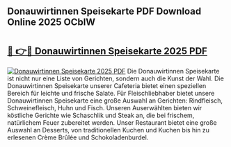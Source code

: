 ## Donauwirtinnen Speisekarte PDF Download Online 2025 OCblW

# <h2><a href="http://gc8dyev.nevu.top/?p=Donauwirtinnen+Speisekarte">🔗 👉🔴 Donauwirtinnen Speisekarte 2025 PDF</a></h2>

[![Donauwirtinnen Speisekarte 2025 PDF](https://i.imgur.com/dBaPXMq.png)](http://gc8dyev.nevu.top/?p=Donauwirtinnen+Speisekarte)
Die Donauwirtinnen Speisekarte ist nicht nur eine Liste von Gerichten, sondern auch die Kunst der Wahl. Die Donauwirtinnen Speisekarte unserer Cafeteria bietet einen speziellen Bereich für leichte und frische Salate. Für Fleischliebhaber bietet unsere Donauwirtinnen Speisekarte eine große Auswahl an Gerichten: Rindfleisch, Schweinefleisch, Huhn und Fisch. Unseren Auserwählten bieten wir köstliche Gerichte wie Schaschlik und Steak an, die bei frischem, natürlichem Feuer zubereitet werden. Unser Restaurant bietet eine große Auswahl an Desserts, von traditionellen Kuchen und Kuchen bis hin zu erlesenen Crème Brûlée und Schokoladenburdel.
